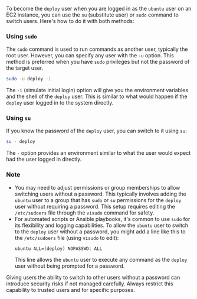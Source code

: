 To become the `deploy` user when you are logged in as the `ubuntu` user on an EC2 instance, you can use the `su` (substitute user) or `sudo` command to switch users. Here's how to do it with both methods:

### Using `sudo`

The `sudo` command is used to run commands as another user, typically the root user. However, you can specify any user with the `-u` option. This method is preferred when you have `sudo` privileges but not the password of the target user.

```bash
sudo -u deploy -i
```

The `-i` (simulate initial login) option will give you the environment variables and the shell of the `deploy` user. This is similar to what would happen if the `deploy` user logged in to the system directly.

### Using `su`

If you know the password of the `deploy` user, you can switch to it using `su`:

```bash
su - deploy
```

The `-` option provides an environment similar to what the user would expect had the user logged in directly.

### Note

- You may need to adjust permissions or group memberships to allow switching users without a password. This typically involves adding the `ubuntu` user to a group that has `sudo` or `su` permissions for the `deploy` user without requiring a password. This setup requires editing the `/etc/sudoers` file through the `visudo` command for safety.
- For automated scripts or Ansible playbooks, it's common to use `sudo` for its flexibility and logging capabilities. To allow the `ubuntu` user to switch to the `deploy` user without a password, you might add a line like this to the `/etc/sudoers` file (using `visudo` to edit):
  ```sudoers
  ubuntu ALL=(deploy) NOPASSWD: ALL
  ```
  This line allows the `ubuntu` user to execute any command as the `deploy` user without being prompted for a password.

Giving users the ability to switch to other users without a password can introduce security risks if not managed carefully. Always restrict this capability to trusted users and for specific purposes.
